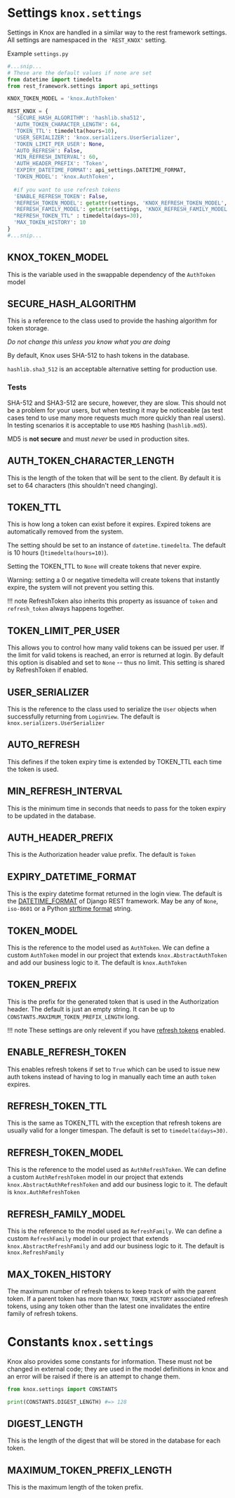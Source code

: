 # Settings `knox.settings`

Settings in Knox are handled in a similar way to the rest framework settings.
All settings are namespaced in the `'REST_KNOX'` setting.

Example `settings.py`

```python
#...snip...
# These are the default values if none are set
from datetime import timedelta
from rest_framework.settings import api_settings

KNOX_TOKEN_MODEL = 'knox.AuthToken'

REST_KNOX = {
  'SECURE_HASH_ALGORITHM': 'hashlib.sha512',
  'AUTH_TOKEN_CHARACTER_LENGTH': 64,
  'TOKEN_TTL': timedelta(hours=10),
  'USER_SERIALIZER': 'knox.serializers.UserSerializer',
  'TOKEN_LIMIT_PER_USER': None,
  'AUTO_REFRESH': False,
  'MIN_REFRESH_INTERVAL': 60,
  'AUTH_HEADER_PREFIX': 'Token',
  'EXPIRY_DATETIME_FORMAT': api_settings.DATETIME_FORMAT,
  'TOKEN_MODEL': 'knox.AuthToken',
    
  #if you want to use refresh tokens
  'ENABLE_REFRESH_TOKEN': False,
  'REFRESH_TOKEN_MODEL': getattr(settings, 'KNOX_REFRESH_TOKEN_MODEL', 'knox.AuthRefreshToken'),
  'REFRESH_FAMILY_MODEL': getattr(settings, 'KNOX_REFRESH_FAMILY_MODEL', 'knox.RefreshFamily'),
  "REFRESH_TOKEN_TTL" : timedelta(days=30),
  'MAX_TOKEN_HISTORY': 10
}
#...snip...
```

## KNOX_TOKEN_MODEL
This is the variable used in the swappable dependency of the `AuthToken` model

## SECURE_HASH_ALGORITHM
This is a reference to the class used to provide the hashing algorithm for
token storage.

*Do not change this unless you know what you are doing*

By default, Knox uses SHA-512 to hash tokens in the database.

`hashlib.sha3_512` is an acceptable alternative setting for production use.

### Tests
SHA-512 and SHA3-512 are secure, however, they are slow. This should not be a
problem for your users, but when testing it may be noticeable (as test cases tend
to use many more requests much more quickly than real users). In testing scenarios
it is acceptable to use `MD5` hashing (`hashlib.md5`).

MD5 is **not secure** and must *never* be used in production sites.

## AUTH_TOKEN_CHARACTER_LENGTH
This is the length of the token that will be sent to the client. By default it
is set to 64 characters (this shouldn't need changing).

## TOKEN_TTL
This is how long a token can exist before it expires. Expired tokens are automatically
removed from the system.

The setting should be set to an instance of `datetime.timedelta`. The default is
10 hours ()`timedelta(hours=10)`).

Setting the TOKEN_TTL to `None` will create tokens that never expire.

Warning: setting a 0 or negative timedelta will create tokens that instantly expire,
the system will not prevent you setting this.

!!! note
    RefreshToken also inherits this property as issuance of `token` and `refresh_token`
    always happens together.

## TOKEN_LIMIT_PER_USER
This allows you to control how many valid tokens can be issued per user.
If the limit for valid tokens is reached, an error is returned at login.
By default this option is disabled and set to `None` -- thus no limit.
This setting is shared by RefreshToken if enabled.

## USER_SERIALIZER
This is the reference to the class used to serialize the `User` objects when
successfully returning from `LoginView`. The default is `knox.serializers.UserSerializer`

## AUTO_REFRESH
This defines if the token expiry time is extended by TOKEN_TTL each time the token
is used.

## MIN_REFRESH_INTERVAL
This is the minimum time in seconds that needs to pass for the token expiry to be updated
in the database.

## AUTH_HEADER_PREFIX
This is the Authorization header value prefix. The default is `Token`

## EXPIRY_DATETIME_FORMAT
This is the expiry datetime format returned in the login view. The default is the
[DATETIME_FORMAT][DATETIME_FORMAT] of Django REST framework. May be any of `None`, `iso-8601`
or a Python [strftime format][strftime format] string.

## TOKEN_MODEL
This is the reference to the model used as `AuthToken`. We can define a custom `AuthToken`
model in our project that extends `knox.AbstractAuthToken` and add our business logic to it.
The default is `knox.AuthToken`


[DATETIME_FORMAT]: https://www.django-rest-framework.org/api-guide/settings/#date-and-time-formatting
[strftime format]: https://docs.python.org/3/library/time.html#time.strftime

## TOKEN_PREFIX
This is the prefix for the generated token that is used in the Authorization header. The default is just an empty string.
It can be up to `CONSTANTS.MAXIMUM_TOKEN_PREFIX_LENGTH` long.

!!! note
    These settings are only relevent if you have [refresh tokens](refresh.md) enabled.

## ENABLE_REFRESH_TOKEN 
This enables refresh tokens if set to `True` which can be used to issue new auth tokens instead of having to log in manually
each time an auth `token` expires. 

## REFRESH_TOKEN_TTL
This is the same as TOKEN_TTL with the exception that refresh tokens are usually valid for a longer timespan.
The default is set to `timedelta(days=30)`.

## REFRESH_TOKEN_MODEL
This is the reference to the model used as `AuthRefreshToken`. We can define a custom `AuthRefreshToken`
model in our project that extends `knox.AbstractAuthRefreshToken` and add our business logic to it.
The default is `knox.AuthRefreshToken`

## REFRESH_FAMILY_MODEL
This is the reference to the model used as `RefreshFamily`. We can define a custom `RefreshFamily`
model in our project that extends `knox.AbstractRefreshFamily` and add our business logic to it.
The default is `knox.RefreshFamily`

## MAX_TOKEN_HISTORY
The maximum number of refresh tokens to keep track of with the parent token. 
If a parent token has more than `MAX_TOKEN_HISTORY` associated refresh tokens, using any
token other than the latest one invalidates the entire family of refresh tokens.


# Constants `knox.settings`
Knox also provides some constants for information. These must not be changed in
external code; they are used in the model definitions in knox and an error will
be raised if there is an attempt to change them.

```python
from knox.settings import CONSTANTS

print(CONSTANTS.DIGEST_LENGTH) #=> 128
```

## DIGEST_LENGTH
This is the length of the digest that will be stored in the database for each token.

## MAXIMUM_TOKEN_PREFIX_LENGTH
This is the maximum length of the token prefix.
